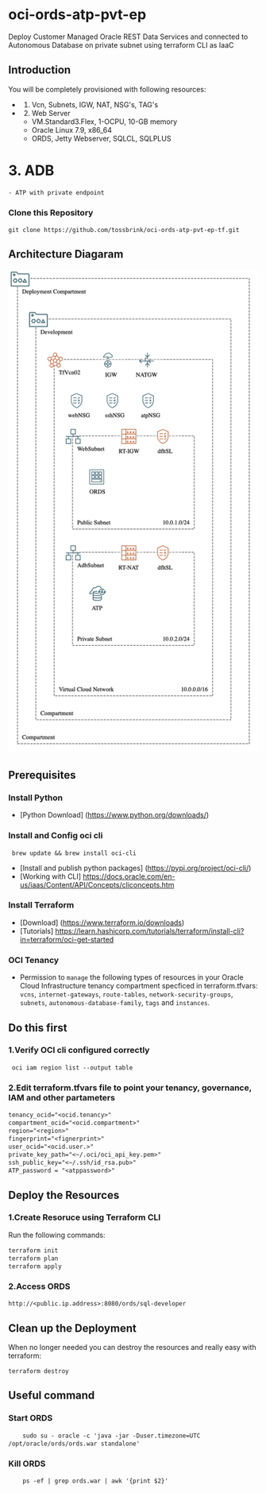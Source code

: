 # oci-ords-atp-pvt-ep
Deploy Customer Managed Oracle REST Data Services and connected to Autonomous Database on private subnet using terraform CLI as IaaC

## Introduction
You will be completely provisioned with following resources:
* 1. Vcn, Subnets, IGW, NAT, NSG's, TAG's
* 2. Web Server
    - VM.Standard3.Flex, 1-OCPU, 10-GB memory
    - Oracle Linux 7.9, x86_64
    - ORDS, Jetty Webserver, SQLCL, SQLPLUS
# 3. ADB
    - ATP with private endpoint

### Clone this Repository

```
git clone https://github.com/tossbrink/oci-ords-atp-pvt-ep-tf.git
```

## Architecture Diagaram

![](./images/okit-ords-atp-pvt.png)

## Prerequisites
### Install Python
- [Python Download] (https://www.python.org/downloads/)

### Install and Config oci cli

```shell
 brew update && brew install oci-cli
```

- [Install and publish python packages] (https://pypi.org/project/oci-cli/)
- [Working with CLI] https://docs.oracle.com/en-us/iaas/Content/API/Concepts/cliconcepts.htm

### Install Terraform
- [Download] (https://www.terraform.io/downloads)
- [Tutorials] https://learn.hashicorp.com/tutorials/terraform/install-cli?in=terraform/oci-get-started

### OCI Tenancy

- Permission to `manage` the following types of resources in your Oracle Cloud Infrastructure tenancy compartment specficed in terraform.tfvars: `vcns`, `internet-gateways`, `route-tables`, `network-security-groups`, `subnets`, `autonomous-database-family`, `tags` and `instances`.

## Do this first

### 1.Verify OCI cli configured correctly
```shell
 oci iam region list --output table
```

### 2.Edit terraform.tfvars file to point your tenancy, governance, IAM and other partameters
```
tenancy_ocid="<ocid.tenancy>"
compartment_ocid="<ocid.compartment>"
region="<region>"
fingerprint="<fignerprint>"
user_ocid="<ocid.user.>"
private_key_path="<~/.oci/oci_api_key.pem>"
ssh_public_key="<~/.ssh/id_rsa.pub>"
ATP_password = "<atppassword>"
```

## Deploy the Resources 
### 1.Create Resoruce using Terraform CLI
Run the following commands:

    terraform init
    terraform plan
    terraform apply

### 2.Access ORDS 
    http://<public.ip.address>:8080/ords/sql-developer

## Clean up the Deployment
When no longer needed you can destroy the resources and really easy with terraform:

    terraform destroy

## Useful command
### Start ORDS
```shell
    sudo su - oracle -c 'java -jar -Duser.timezone=UTC /opt/oracle/ords/ords.war standalone'
```
### Kill ORDS
```shell
    ps -ef | grep ords.war | awk '{print $2}'
```
